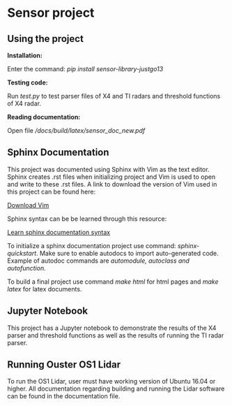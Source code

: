 Sensor project
==============
Using the project
-----------------
**Installation:** 

Enter the command: *pip install sensor-library-justgo13* 

**Testing code:**

Run *test.py* to test parser files of X4 and TI radars and threshold functions of X4 radar.

**Reading documentation:**

Open file */docs/build/latex/sensor_doc_new.pdf*

Sphinx Documentation
--------------------
This project was documented using Sphinx with Vim as the text editor. Sphinx creates .rst
files when initializing project and Vim is used to open and write to these .rst files. A link to download the version
of Vim used in this project can be found here:
 
[Download Vim](https://www.vim.org/download.php#pc)

Sphinx syntax can be be learned through this resource:

[Learn sphinx documentation syntax](https://pythonhosted.org/an_example_pypi_project/sphinx.html)

To initialize a sphinx documentation project use command: *sphinx-quickstart*. Make sure to 
enable autodocs to import auto-generated code. Example of autodoc commands are *automodule, autoclass and
autofunction.*

To build a final project use command *make html* for html pages and *make latex* for latex documents.

Jupyter Notebook
----------------
This project has a Jupyter notebook to demonstrate the results of the X4 parser and threshold functions as well as 
the results of running the TI radar parser.

Running Ouster OS1 Lidar
-------------------------
To run the OS1 Lidar, user must have working version of Ubuntu 16.04 or higher. All documentation 
regarding building and running the Lidar software can be found in the documentation file. 